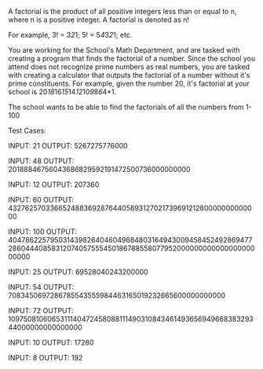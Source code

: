A factorial is the product of all positive integers less than or equal to n, where n is a positive integer.
A factorial is denoted as n!

For example, 3! = 3*2*1; 5! = 5*4*3*2*1; etc.

You are working for the School's Math Department, and are tasked with creating a program that finds the factorial of a number. Since the school you attend does not recognize prime numbers as real numbers, you are tasked with creating a calculator that outputs the factorial of a number without it's prime constituents. For example, given the number 20, it's factorial at your school is 20*18*16*15*14*12*10*9*8*6*4*1.

The school wants to be able to find the factorials of all the numbers from 1-100

Test Cases:

  INPUT: 21
  OUTPUT: 5267275776000
  
  INPUT: 48
  OUTPUT: 20188846756043686829592191472500736000000000
  
  INPUT: 12
  OUTPUT: 207360
  
  INPUT: 60
  OUTPUT: 4327625703366524883692876440589312702173969121280000000000000
  
  INPUT: 100
  OUTPUT: 40478622579503143982640460496848031649430094584524928694772860444085831207405755545018678855807795200000000000000000000000
  
  INPUT: 25
  OUTPUT: 69528040243200000
  
  INPUT: 54
  OUTPUT: 7083450697286785543555984463165019232665600000000000
  
  INPUT: 72
  OUTPUT: 109750810606531114047245808811149031084346149365694966838329344000000000000000
  
  INPUT: 10
  OUTPUT: 17280
  
  INPUT: 8
  OUTPUT: 192
